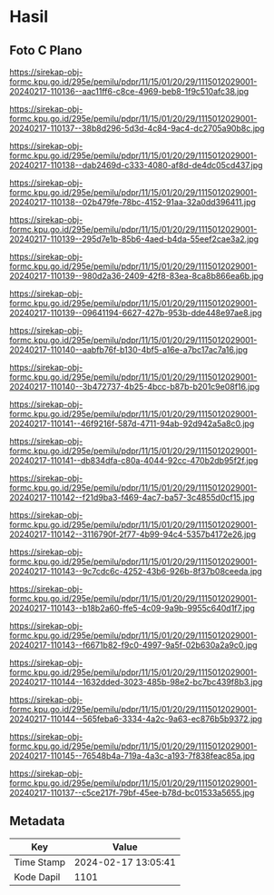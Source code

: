 # Hasil

## Foto C Plano

https://sirekap-obj-formc.kpu.go.id/295e/pemilu/pdpr/11/15/01/20/29/1115012029001-20240217-110136--aac11ff6-c8ce-4969-beb8-1f9c510afc38.jpg

https://sirekap-obj-formc.kpu.go.id/295e/pemilu/pdpr/11/15/01/20/29/1115012029001-20240217-110137--38b8d296-5d3d-4c84-9ac4-dc2705a90b8c.jpg

https://sirekap-obj-formc.kpu.go.id/295e/pemilu/pdpr/11/15/01/20/29/1115012029001-20240217-110138--dab2469d-c333-4080-af8d-de4dc05cd437.jpg

https://sirekap-obj-formc.kpu.go.id/295e/pemilu/pdpr/11/15/01/20/29/1115012029001-20240217-110138--02b479fe-78bc-4152-91aa-32a0dd396411.jpg

https://sirekap-obj-formc.kpu.go.id/295e/pemilu/pdpr/11/15/01/20/29/1115012029001-20240217-110139--295d7e1b-85b6-4aed-b4da-55eef2cae3a2.jpg

https://sirekap-obj-formc.kpu.go.id/295e/pemilu/pdpr/11/15/01/20/29/1115012029001-20240217-110139--980d2a36-2409-42f8-83ea-8ca8b866ea6b.jpg

https://sirekap-obj-formc.kpu.go.id/295e/pemilu/pdpr/11/15/01/20/29/1115012029001-20240217-110139--09641194-6627-427b-953b-dde448e97ae8.jpg

https://sirekap-obj-formc.kpu.go.id/295e/pemilu/pdpr/11/15/01/20/29/1115012029001-20240217-110140--aabfb76f-b130-4bf5-a16e-a7bc17ac7a16.jpg

https://sirekap-obj-formc.kpu.go.id/295e/pemilu/pdpr/11/15/01/20/29/1115012029001-20240217-110140--3b472737-4b25-4bcc-b87b-b201c9e08f16.jpg

https://sirekap-obj-formc.kpu.go.id/295e/pemilu/pdpr/11/15/01/20/29/1115012029001-20240217-110141--46f9216f-587d-4711-94ab-92d942a5a8c0.jpg

https://sirekap-obj-formc.kpu.go.id/295e/pemilu/pdpr/11/15/01/20/29/1115012029001-20240217-110141--db834dfa-c80a-4044-92cc-470b2db95f2f.jpg

https://sirekap-obj-formc.kpu.go.id/295e/pemilu/pdpr/11/15/01/20/29/1115012029001-20240217-110142--f21d9ba3-f469-4ac7-ba57-3c4855d0cf15.jpg

https://sirekap-obj-formc.kpu.go.id/295e/pemilu/pdpr/11/15/01/20/29/1115012029001-20240217-110142--3116790f-2f77-4b99-94c4-5357b4172e26.jpg

https://sirekap-obj-formc.kpu.go.id/295e/pemilu/pdpr/11/15/01/20/29/1115012029001-20240217-110143--9c7cdc6c-4252-43b6-926b-8f37b08ceeda.jpg

https://sirekap-obj-formc.kpu.go.id/295e/pemilu/pdpr/11/15/01/20/29/1115012029001-20240217-110143--b18b2a60-ffe5-4c09-9a9b-9955c640d1f7.jpg

https://sirekap-obj-formc.kpu.go.id/295e/pemilu/pdpr/11/15/01/20/29/1115012029001-20240217-110143--f6671b82-f9c0-4997-9a5f-02b630a2a9c0.jpg

https://sirekap-obj-formc.kpu.go.id/295e/pemilu/pdpr/11/15/01/20/29/1115012029001-20240217-110144--1632dded-3023-485b-98e2-bc7bc439f8b3.jpg

https://sirekap-obj-formc.kpu.go.id/295e/pemilu/pdpr/11/15/01/20/29/1115012029001-20240217-110144--565feba6-3334-4a2c-9a63-ec876b5b9372.jpg

https://sirekap-obj-formc.kpu.go.id/295e/pemilu/pdpr/11/15/01/20/29/1115012029001-20240217-110145--76548b4a-719a-4a3c-a193-7f838feac85a.jpg

https://sirekap-obj-formc.kpu.go.id/295e/pemilu/pdpr/11/15/01/20/29/1115012029001-20240217-110137--c5ce217f-79bf-45ee-b78d-bc01533a5655.jpg


## Metadata

| Key        | Value               |
| ---------- | ------------------- |
| Time Stamp | 2024-02-17 13:05:41 |
| Kode Dapil | 1101                |



